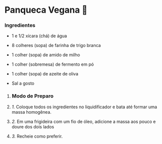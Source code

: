# Panqueca Vegana :pancakes:

###     Ingredientes

- 1 e 1/2 xícara (chá) de água

-  8 colheres (sopa) de farinha de trigo branca

-  1 colher (sopa) de amido de milho

-  1 colher (sobremesa) de fermento em pó

-  1 colher (sopa) de azeite de oliva

-   Sal a gosto

1. ###  Modo de Preparo

2. *1.* Coloque todos os ingredientes no liquidificador e bata até formar uma massa homogênea.

3. *2.* Em uma frigideira com um fio de óleo, adicione a massa aos pouco e doure dos dois lados

4. *3.* Recheie como preferir.



